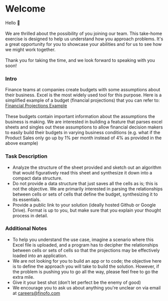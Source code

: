 # Welcome
Hello 👋<br /><br />
We are thrilled about the possibility of you joining our team. This take-home exercise is designed to help us understand how you approach problems. It's a great opportunity for you to showcase your abilities and for us to see how we might work together.<br /><br />
Thank you for taking the time, and we look forward to speaking with you soon!
### Intro
Finance teams at companies create budgets with some assumptions about their business. Excel is the most widely used tool for this purpose. Here is a simplified example of a budget (financial projections) that you can refer to:<br />
[Financial Projections Example](https://docs.google.com/spreadsheets/d/1B30XbPre5XyD9ItRZ6PN98xCeZe4SplpNQhEjq2ASHo/edit?usp=sharing)<br /><br />
These budgets contain important information about the assumptions the business is making. We are interested in building a feature that parses excel sheets and singles out these assumptions to allow financial decision makers to easily build their budgets in varying business conditions (e.g. what if the Product Sales only go up by 1% per month instead of 4% as provided in the above example)

### Task Description
- Analyze the structure of the sheet provided and sketch out an algorithm that would figuratively read this sheet and synthesize it down into a compact data structure.
- Do not provide a data structure that just saves all the cells as is; this is not the objective. We are primarily interested in parsing the relationships between cells or sets of cells that define the budget, synthesizing it to its essentials. 
- Provide a public link to your solution (ideally hosted Github or Google Drive). Format is up to you, but make sure that you explain your thought process in detail.

### Additional Notes
- To help you understand the use case, imagine a scenario where this Excel file is uploaded, and a program has to decipher the relationships between cells or sets of cells so that the projections may be effectively loaded into an application.
- We are not looking for you to build an app or to code; the objective here is to define the approach you will take to build the solution. However, if the problem is pushing you to go all the way, please feel free to go the extra mile. 
- Give it your best shot (don’t let perfect be the enemy of good)
- We encourage you to ask us about anything you're unclear on via email at [careers@finofo.com](mailto:careers@finofo.com)
